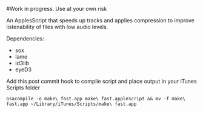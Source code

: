 #Work in progress. Use at your own risk

An ApplesScript that speeds up tracks and applies compression to improve listenability of files with low audio levels.

Dependencies:

* sox
* lame
* id3lib
* eyeD3

Add this post commit hook to compile script and place output in your iTunes Scripts folder

``` Shell
osacompile -o make\ fast.app make\ fast.applescript && mv -f make\ fast.app ~/Library/iTunes/Scripts/make\ fast.app
```